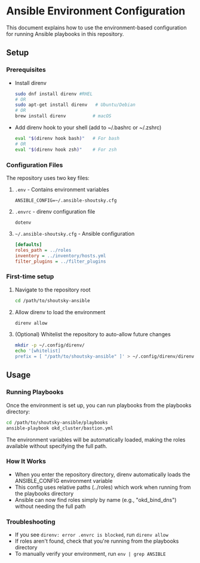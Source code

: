 # Ansible Environment Configuration

This document explains how to use the environment-based configuration for running Ansible playbooks in this repository.

## Setup

### Prerequisites

- Install direnv
  ```bash
  sudo dnf install direnv #RHEL
  # OR
  sudo apt-get install direnv   # Ubuntu/Debian
  # OR
  brew install direnv          # macOS
  ```

- Add direnv hook to your shell (add to ~/.bashrc or ~/.zshrc)
  ```bash
  eval "$(direnv hook bash)"   # For bash
  # OR
  eval "$(direnv hook zsh)"    # For zsh
  ```

### Configuration Files

The repository uses two key files:

1. `.env` - Contains environment variables
   ```
   ANSIBLE_CONFIG=~/.ansible-shoutsky.cfg
   ```

2. `.envrc` - direnv configuration file
   ```
   dotenv
   ```

3. `~/.ansible-shoutsky.cfg` - Ansible configuration
   ```ini
   [defaults]
   roles_path = ../roles
   inventory = ../inventory/hosts.yml
   filter_plugins = ../filter_plugins
   ```

### First-time setup

1. Navigate to the repository root
   ```bash
   cd /path/to/shoutsky-ansible
   ```

2. Allow direnv to load the environment
   ```bash
   direnv allow
   ```

3. (Optional) Whitelist the repository to auto-allow future changes
   ```bash
   mkdir -p ~/.config/direnv/
   echo '[whitelist]
   prefix = [ "/path/to/shoutsky-ansible" ]' > ~/.config/direnv/direnv.toml
   ```

## Usage

### Running Playbooks

Once the environment is set up, you can run playbooks from the playbooks directory:

```bash
cd /path/to/shoutsky-ansible/playbooks
ansible-playbook okd_cluster/bastion.yml
```

The environment variables will be automatically loaded, making the roles available without specifying the full path.

### How It Works

- When you enter the repository directory, direnv automatically loads the ANSIBLE_CONFIG environment variable
- This config uses relative paths (../roles) which work when running from the playbooks directory
- Ansible can now find roles simply by name (e.g., "okd_bind_dns") without needing the full path

### Troubleshooting

- If you see `direnv: error .envrc is blocked`, run `direnv allow`
- If roles aren't found, check that you're running from the playbooks directory
- To manually verify your environment, run `env | grep ANSIBLE`